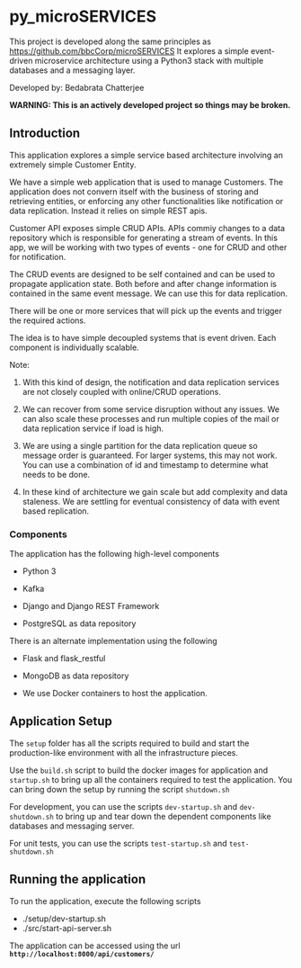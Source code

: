 # py_microSERVICES

This project is developed along the same principles as  https://github.com/bbcCorp/microSERVICES
It explores a simple event-driven microservice architecture using a Python3 stack with multiple databases and a messaging layer. 

Developed by: Bedabrata Chatterjee


**WARNING: This is an actively developed project so things may be broken.**


## Introduction
This application explores a simple service based architecture involving an extremely simple Customer Entity.  

We have a simple web application that is used to manage Customers. The application does not convern itself with the business of storing and retrieving entities, or enforcing any other functionalities like notification or data replication. Instead it relies on simple REST apis.

Customer API exposes simple CRUD APIs. APIs commiy changes to a data repository which is responsible for generating a stream of events. In this app, we will be working with two types of events - one for CRUD and other for notification. 

The CRUD events are designed to be self contained and can be used to propagate application state. Both before and after change information is contained in the same event message. We can use this for data replication.


There will be one or more services that will pick up the events and trigger the required actions. 

The idea is to have simple decoupled systems that is event driven. Each component is individually scalable.


Note: 
1. With this kind of design, the notification and data replication services are not closely coupled with online/CRUD operations. 
2. We can recover from some service disruption without any issues. We can also scale these processes and run multiple copies of the mail or data replication service if load is high. 

3. We are using a single partition for the data replication queue so message order is guaranteed. For larger systems, this may not work. You can use a combination of id and timestamp to determine what needs to be done. 

4. In these kind of architecture we gain scale but add complexity and data staleness. We are settling for eventual consistency of data with event based replication. 

### Components

The application has the following high-level components
* Python 3
* Kafka 

* Django and Django REST Framework 
* PostgreSQL as data repository

There is an alternate implementation using the following 
* Flask and flask_restful 
* MongoDB as data repository

* We use Docker containers to host the application.

## Application Setup

The `setup` folder has all the scripts required to build and start the production-like environment with all the infrastructure pieces. 

Use the `build.sh` script to build the docker images for application and `startup.sh` to bring up all the containers required to test the application. You can bring down the setup by running the script `shutdown.sh`

For development, you can use the scripts `dev-startup.sh` and `dev-shutdown.sh` to bring up and tear down the dependent components like databases and messaging server. 

For unit tests, you can use the scripts `test-startup.sh` and `test-shutdown.sh`

## Running the application
To run the application, execute the following scripts
* ./setup/dev-startup.sh
* ./src/start-api-server.sh

The application can be accessed using the url **`http://localhost:8000/api/customers/`**

